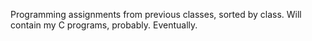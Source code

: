 Programming assignments from previous classes, sorted by class. Will contain my C programs, probably. Eventually.
